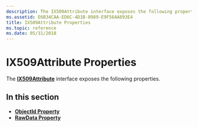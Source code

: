 ```yaml
---
description: The IX509Attribute interface exposes the following properties.
ms.assetid: E6B34CAA-ED6C-4D1B-8989-E9F56AA893E4
title: IX509Attribute Properties
ms.topic: reference
ms.date: 05/31/2018
---
```


# IX509Attribute Properties

The [**IX509Attribute**](/windows/desktop/api/CertEnroll/nn-certenroll-ix509attribute) interface exposes the following properties.

## In this section

-   [**ObjectId Property**](/windows/desktop/api/CertEnroll/nf-certenroll-ix509attribute-get_objectid)
-   [**RawData Property**](/windows/desktop/api/CertEnroll/nf-certenroll-ix509attribute-get_rawdata)

 

 



